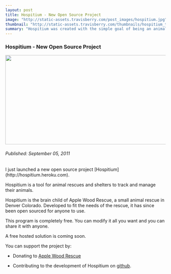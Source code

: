 ```yaml
--- 
layout: post
title: Hospitium - New Open Source Project
image: "http://static-assets.travisberry.com/post_images/hospitium.jpg"
thumbnail: "http://static-assets.travisberry.com/thumbnails/hospitium_thumb.jpg"
summary: "Hospitium was created with the simple goal of being an animal management system that doesn't suck."
---
```

<article class="post clearfix">
  <h3>Hospitium - New Open Source Project</h3>
  <a href="http://hospitium.heroku.com" class="postImageLink"><img src="http://static-assets.travisberry.com/post_images/hospitium.jpg" alt="" class="thumbnail alignleft" width=640 height=280 /></a>
  <h6>Published: September 05, 2011</h6>
I just launched a new open source project [Hospitium](http://hospitium.heroku.com). 

Hospitium is a tool for animal rescues and shelters to track and manage their animals.
<div class="clearfix"></div>
Hospitium is the brain child of Apple Wood Rescue, a small animal rescue in Denver Colorado. Developed to fit the needs of the rescue, it has since been open sourced for anyone to use.

This program is completely free. You can modify it all you want and you can share it with anyone.

A free hosted solution is coming soon.

You can support the project by:

- Donating to [Apple Wood Rescue](http://www.appplewoodrescue.org/donate/)

- Contributing to the development of Hospitium on [github](https://github.com/ninetwentyfour/Hospitium).




</article>

